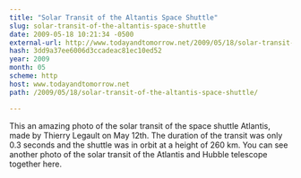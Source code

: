```yaml
---
title: "Solar Transit of the Altantis Space Shuttle"
slug: solar-transit-of-the-altantis-space-shuttle
date: 2009-05-18 10:21:34 -0500
external-url: http://www.todayandtomorrow.net/2009/05/18/solar-transit-of-the-altantis-space-shuttle/
hash: 3dd9a37ee6006d3ccadeac81ec10ed52
year: 2009
month: 05
scheme: http
host: www.todayandtomorrow.net
path: /2009/05/18/solar-transit-of-the-altantis-space-shuttle/

---
```


This an amazing photo of the solar transit of the space shuttle Atlantis, made by Thierry Legault on May 12th. The duration of the transit was only 0.3 seconds and the shuttle was in orbit at a height of 260 km. You can see another photo of the solar transit of the Atlantis and Hubble telescope together here.





